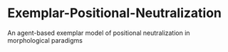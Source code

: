 # Exemplar-Positional-Neutralization
An agent-based exemplar model of positional neutralization in morphological paradigms
